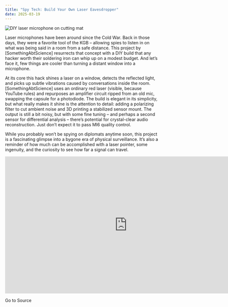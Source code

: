 ```yaml
---
title: "Spy Tech: Build Your Own Laser Eavesdropper"
date: 2025-03-19
---
```


![DIY laser microphone on cutting mat](https://hackaday.com/wp-content/uploads/2025/03/laser-microphone-1200.jpg?w=800)

Laser microphones have been around since the Cold War. Back in those days, they were a favorite tool of the KGB – allowing spies to listen in on what was being said in a room from a safe distance. This project by \[SomethingAbtScience\] resurrects that concept with a DIY build that any hacker worth their soldering iron can whip up on a modest budget. And let’s face it, few things are cooler than turning a distant window into a microphone.

At its core this hack shines a laser on a window, detects the reflected light, and picks up subtle vibrations caused by conversations inside the room. \[SomethingAbtScience\] uses an ordinary red laser (visible, because YouTube rules) and repurposes an amplifier circuit ripped from an old mic, swapping the capsule for a photodiode. The build is elegant in its simplicity, but what really makes it shine is the attention to detail: adding a polarizing filter to cut ambient noise and 3D printing a stabilized sensor mount. The output is still a bit noisy, but with some fine tuning – and perhaps a second sensor for differential analysis – there’s potential for crystal-clear audio reconstruction. Just don’t expect it to pass MI6 quality control.

While you probably won’t be spying on diplomats anytime soon, this project is a fascinating glimpse into a bygone era of physical surveillance. It’s also a reminder of how much can be accomplished with a laser pointer, some ingenuity, and the curiosity to see how far a signal can travel.

<iframe loading="lazy" title="I Built a CIA Spy Device (Laser Mic)" width="800" height="450" src="https://www.youtube.com/embed/EiVi8AjG4OY?feature=oembed" frameborder="0" allow="accelerometer; autoplay; clipboard-write; encrypted-media; gyroscope; picture-in-picture; web-share" referrerpolicy="strict-origin-when-cross-origin" allowfullscreen></iframe>

Go to Source
